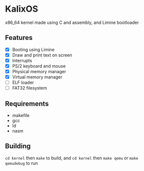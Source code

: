 # KalixOS

x86_64 kernel made using C and assembly, and Limine bootloader

## Features

* [x] Booting using Limine
* [x] Draw and print text on screen
* [x] Interrupts
* [x] PS/2 keyboard and mouse
* [x] Physical memory manager
* [x] Virtual memory manager
* [ ] ELF loader
* [ ] FAT32 filesystem

## Requirements

* makefile
* gcc
* ld
* nasm

## Building

`cd kernel` then `make` to build, and `cd kernel` then `make qemu` or `make qemudebug` to run
